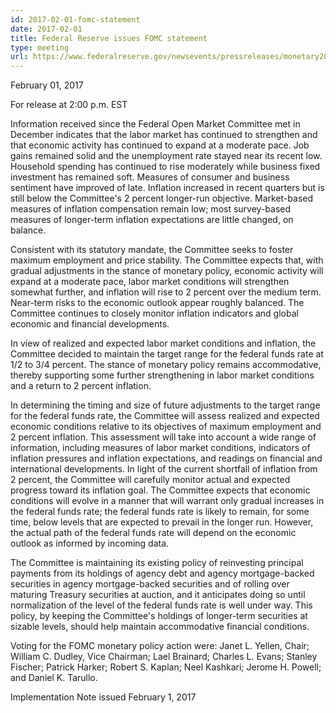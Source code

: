 ```yaml
---
id: 2017-02-01-fomc-statement
date: 2017-02-01
title: Federal Reserve issues FOMC statement
type: meeting
url: https://www.federalreserve.gov/newsevents/pressreleases/monetary20170201a.htm
---
```


February 01, 2017

For release at 2:00 p.m. EST

Information received since the Federal Open Market Committee met in December indicates that the labor market has continued to strengthen and that economic activity has continued to expand at a moderate pace. Job gains remained solid and the unemployment rate stayed near its recent low. Household spending has continued to rise moderately while business fixed investment has remained soft. Measures of consumer and business sentiment have improved of late. Inflation increased in recent quarters but is still below the Committee's 2 percent longer-run objective. Market-based measures of inflation compensation remain low; most survey-based measures of longer-term inflation expectations are little changed, on balance.

Consistent with its statutory mandate, the Committee seeks to foster maximum employment and price stability. The Committee expects that, with gradual adjustments in the stance of monetary policy, economic activity will expand at a moderate pace, labor market conditions will strengthen somewhat further, and inflation will rise to 2 percent over the medium term. Near-term risks to the economic outlook appear roughly balanced. The Committee continues to closely monitor inflation indicators and global economic and financial developments.

In view of realized and expected labor market conditions and inflation, the Committee decided to maintain the target range for the federal funds rate at 1/2 to 3/4 percent. The stance of monetary policy remains accommodative, thereby supporting some further strengthening in labor market conditions and a return to 2 percent inflation.

In determining the timing and size of future adjustments to the target range for the federal funds rate, the Committee will assess realized and expected economic conditions relative to its objectives of maximum employment and 2 percent inflation. This assessment will take into account a wide range of information, including measures of labor market conditions, indicators of inflation pressures and inflation expectations, and readings on financial and international developments. In light of the current shortfall of inflation from 2 percent, the Committee will carefully monitor actual and expected progress toward its inflation goal. The Committee expects that economic conditions will evolve in a manner that will warrant only gradual increases in the federal funds rate; the federal funds rate is likely to remain, for some time, below levels that are expected to prevail in the longer run. However, the actual path of the federal funds rate will depend on the economic outlook as informed by incoming data.

The Committee is maintaining its existing policy of reinvesting principal payments from its holdings of agency debt and agency mortgage-backed securities in agency mortgage-backed securities and of rolling over maturing Treasury securities at auction, and it anticipates doing so until normalization of the level of the federal funds rate is well under way. This policy, by keeping the Committee's holdings of longer-term securities at sizable levels, should help maintain accommodative financial conditions.

Voting for the FOMC monetary policy action were: Janet L. Yellen, Chair; William C. Dudley, Vice Chairman; Lael Brainard; Charles L. Evans; Stanley Fischer; Patrick Harker; Robert S. Kaplan; Neel Kashkari; Jerome H. Powell; and Daniel K. Tarullo.

Implementation Note issued February 1, 2017